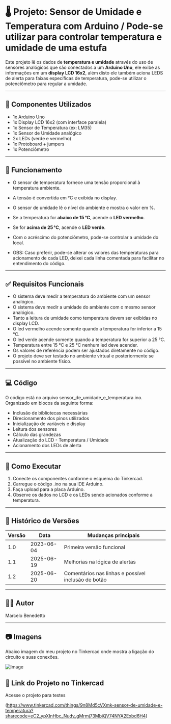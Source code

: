 # 🌡️ Projeto: Sensor de Umidade e Temperatura com Arduino / Pode-se utilizar para controlar temperatura e umidade de uma estufa

Este projeto lê os dados de **temperatura e umidade** através do uso de sensores analógicos que são conectados a um **Arduino Uno**, ele exibe as informações em um **display LCD 16x2**, além disto ele também aciona LEDS de alerta para faixas específicas de temperatura, pode-se utilizar o potenciômetro para regular a umidade.

-----------------------------------------------------------------------------------------------------------------------------------------------------------------------------------------

## 🧰 Componentes Utilizados

- 1x Arduino Uno
- 1x Display LCD 16x2 (com interface paralela)
- 1x Sensor de Temperatura (ex: LM35)
- 1x Sensor de Umidade analógico
- 2x LEDs (verde e vermelho)
- 1x Protoboard + jumpers
- 1x Potenciômetro

-----------------------------------------------------------------------------------------------------------------------------------------------------------------------------------------

## 🔧 Funcionamento

- O sensor de temperatura fornece uma tensão proporcional à temperatura ambiente.
- A tensão é convertida em °C e exibida no display.
- O sensor de umidade lê o nível do ambiente e mostra o valor em %.
- Se a temperatura for **abaixo de 15 °C**, acende o **LED vermelho**.
- Se for **acima de 25 °C**, acende o **LED verde**.
- Com o acréscimo do potenciômetro, pode-se controlar a umidade do local.

- OBS: Caso preferir, pode-se alterar os valores das temperaturas para acionamento de cada LED, deixei cada linha comentada para facilitar no entendimento do código.

-----------------------------------------------------------------------------------------------------------------------------------------------------------------------------------------

## ✅ Requisitos Funcionais

- O sistema deve medir a temperatura do ambiente com um sensor analógico.
- O sistema deve medir a umidade do ambiente com o mesmo sensor analógico.
- Tanto a leitura de umidade como temperatura devem ser exibidas no display LCD.
- O led vermelho acende somente quando a temperatura for inferior a 15 °C.
- O led verde acende somente quando a temperatura for superior a 25 °C.
- Temperatura entre 15 °C e 25 °C nenhum led deve acender.
- Os valores de referência podem ser ajustados diretamente no código.
- O projeto deve ser testado no ambiente virtual e posteriormente se possível no ambiente físico.
-----------------------------------------------------------------------------------------------------------------------------------------------------------------------------------------

## 💻 Código

O código está no arquivo sensor_de_umidade_e_temperatura.ino.  
Organizado em blocos da seguinte forma:
- Inclusão de bibliotecas necessárias
- Direcionamento dos pinos utilizados
- Inicialização de variáveis e display
- Leitura dos sensores
- Cálculo das grandezas
- Atualização do LCD - Temperatura / Umidade
- Acionamento dos LEDs de alerta

-----------------------------------------------------------------------------------------------------------------------------------------------------------------------------------------

## 🚀 Como Executar

1. Conecte os componentes conforme o esquema do Tinkercad.
2. Carregue o código .ino na sua IDE Arduino.
3. Faça upload para a placa Arduino.
4. Observe os dados no LCD e os LEDs sendo acionados conforme a temperatura.

-----------------------------------------------------------------------------------------------------------------------------------------------------------------------------------------

## 📌 Histórico de Versões

| Versão | Data       | Mudanças principais                                            |
|--------|------------|----------------------------------------------------------------|
| 1.0    | 2023-06-04 | Primeira versão funcional                                      |
| 1.1    | 2025-06-19 | Melhorias na lógica de alertas                                 |
| 1.2    | 2025-06-20 | Comentários nas linhas e possível inclusão de botão            |

-----------------------------------------------------------------------------------------------------------------------------------------------------------------------------------------

## 🧑‍💻 Autor

Marcelo Benedetto

-----------------------------------------------------------------------------------------------------------------------------------------------------------------------------------------

## 📷 Imagens

Abaixo imagem do meu projeto no Tinkercad onde mostra a ligação do circuito e suas conexões.

![Image](https://github.com/user-attachments/assets/0a3958da-0ec1-4313-a913-7cba27383bac)


## 🔗 Link do Projeto no Tinkercad

Acesse o projeto para testes

(https://www.tinkercad.com/things/9n8Md5cVXmk-sensor-de-umidade-e-temperatura?sharecode=eC2_ypXInHbc_Nudv_gMrmj73MbiQV74NYA2Exbd6H4)
